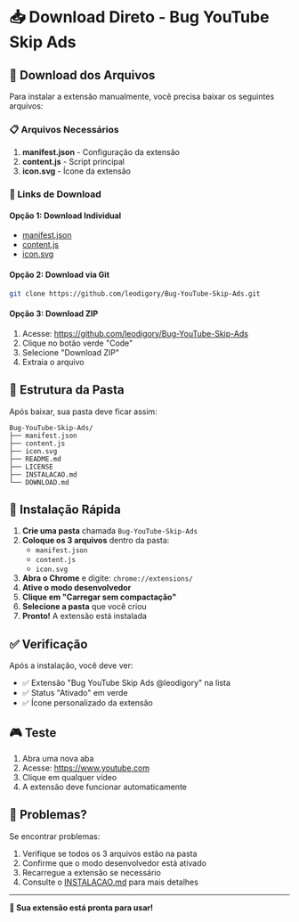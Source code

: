 # 📥 Download Direto - Bug YouTube Skip Ads

## 🎯 Download dos Arquivos

Para instalar a extensão manualmente, você precisa baixar os seguintes arquivos:

### 📋 Arquivos Necessários

1. **manifest.json** - Configuração da extensão
2. **content.js** - Script principal
3. **icon.svg** - Ícone da extensão

### 🔗 Links de Download

#### Opção 1: Download Individual
- [manifest.json](https://raw.githubusercontent.com/leodigory/Bug-YouTube-Skip-Ads/main/manifest.json)
- [content.js](https://raw.githubusercontent.com/leodigory/Bug-YouTube-Skip-Ads/main/content.js)
- [icon.svg](https://raw.githubusercontent.com/leodigory/Bug-YouTube-Skip-Ads/main/icon.svg)

#### Opção 2: Download via Git
```bash
git clone https://github.com/leodigory/Bug-YouTube-Skip-Ads.git
```

#### Opção 3: Download ZIP
1. Acesse: https://github.com/leodigory/Bug-YouTube-Skip-Ads
2. Clique no botão verde "Code"
3. Selecione "Download ZIP"
4. Extraia o arquivo

## 📁 Estrutura da Pasta

Após baixar, sua pasta deve ficar assim:
```
Bug-YouTube-Skip-Ads/
├── manifest.json
├── content.js
├── icon.svg
├── README.md
├── LICENSE
├── INSTALACAO.md
└── DOWNLOAD.md
```

## 🚀 Instalação Rápida

1. **Crie uma pasta** chamada `Bug-YouTube-Skip-Ads`
2. **Coloque os 3 arquivos** dentro da pasta:
   - `manifest.json`
   - `content.js`
   - `icon.svg`
3. **Abra o Chrome** e digite: `chrome://extensions/`
4. **Ative o modo desenvolvedor**
5. **Clique em "Carregar sem compactação"**
6. **Selecione a pasta** que você criou
7. **Pronto!** A extensão está instalada

## ✅ Verificação

Após a instalação, você deve ver:
- ✅ Extensão "Bug YouTube Skip Ads @leodigory" na lista
- ✅ Status "Ativado" em verde
- ✅ Ícone personalizado da extensão

## 🎮 Teste

1. Abra uma nova aba
2. Acesse: https://www.youtube.com
3. Clique em qualquer vídeo
4. A extensão deve funcionar automaticamente

## 🔧 Problemas?

Se encontrar problemas:
1. Verifique se todos os 3 arquivos estão na pasta
2. Confirme que o modo desenvolvedor está ativado
3. Recarregue a extensão se necessário
4. Consulte o [INSTALACAO.md](INSTALACAO.md) para mais detalhes

---

**🎉 Sua extensão está pronta para usar!** 